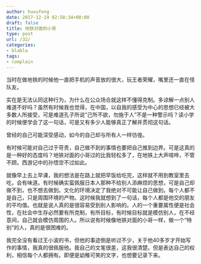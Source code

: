 ```yaml
---
author: huxufeng
date: 2017-12-19 02:58:34+00:00
draft: false
title: 地铁对面的小哥
type: post
url: /32/
categories:
- blabla
tags:
- complain
---
```




当时在做地铁的时候他一直把手机的声音放的很大，玩王者荣耀，嘴里还一直在怪队友。

实在是无法认同这种行为，为什么在公众场合就这样不懂得克制。多谅解一点别人难道不好吗？虽然有时候我也觉得，在中国，以自我的感受为中心的思想已经被大多数人所接受，可是难道孔子所说“己所不欲，勿施于人”不是一种警示吗？读小学的时候便学会了这一句话，可是又有多少人能够真正了解并贯彻这句话。

曾经的自己可能深受感动，如今的自己却与所有人一样彷徨。

有时候可能对自己过于苛责，自己做不到的事情也要把自己推到边界。可是这真的是一种好的态度吗？地铁对面的小哥过的比我轻松多了，在地铁上大声喧哗，不管不顾。西游记中的孙悟空不过如此。

就像早上去上早课，我的想法是在路上就把早饭给吃完，这样就不用到教室里去吃，会有味道。有时候确实蛮佩服日本人那种不给别人添麻烦的思想，可是自己却做不到，也不想去做到。文化的环境决定了我绝对不可能让自己做到。每个人都不是自己，只是周围环境的产物。这时候我就想到了一句话，每个人都是他交的朋友的平均值。也就是说人真的是很容易受到别人影响的。人的一个重要属性便是社会性，在社会中生存必然要有所克制，有所目标，有时候目标就是模仿别人，在不经意间，自己就会模仿周围的人。所以说有时候像地铁对面的小哥一样，做一个“特别”的人，真的是很困难的。

我完全没有看过王小波的书，但他的事迹倒是听过不少，关于他40多岁才开始写作的事情，我真的很佩服他。我自己的文笔很差，这我很清楚。但是表达自己的权利，相信每个人都拥有。即便是幼稚可笑的文字，也想要记录下来。
